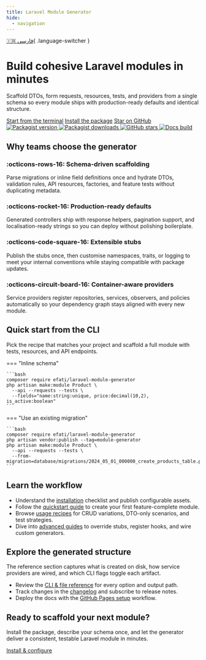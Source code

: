 ```yaml
---
title: Laravel Module Generator
hide:
  - navigation
---
```


[🇮🇷 فارسی](/fa/){ .language-switcher }

<div class="hero">
  <div class="hero__content">
    <h1 class="hero__title">Build cohesive Laravel modules in minutes</h1>
    <p class="hero__lead">Scaffold DTOs, form requests, resources, tests, and providers from a single schema so every module ships with production-ready defaults and identical structure.</p>
    <div class="hero__actions">
      <a class="md-button md-button--primary" href="quickstart/">Start from the terminal</a>
      <a class="md-button md-button--secondary" href="installation/">Install the package</a>
      <a class="md-button" href="https://github.com/efati/laravel-module-generator" target="_blank" rel="noopener">Star on GitHub</a>
    </div>
  </div>
</div>

<div class="badge-row">
  <a href="https://packagist.org/packages/efati/laravel-module-generator" target="_blank" rel="noopener">
    <img alt="Packagist version" src="https://img.shields.io/packagist/v/efati/laravel-module-generator.svg?label=packagist&color=4c51bf">
  </a>
  <a href="https://packagist.org/packages/efati/laravel-module-generator" target="_blank" rel="noopener">
    <img alt="Packagist downloads" src="https://img.shields.io/packagist/dt/efati/laravel-module-generator.svg?color=10b981">
  </a>
  <a href="https://github.com/efati/laravel-module-generator" target="_blank" rel="noopener">
    <img alt="GitHub stars" src="https://img.shields.io/github/stars/efati/laravel-module-generator.svg?style=flat&color=0ea5e9">
  </a>
  <a href="https://github.com/efati/laravel-module-generator/actions/workflows/docs.yml" target="_blank" rel="noopener">
    <img alt="Docs build" src="https://img.shields.io/github/actions/workflow/status/efati/laravel-module-generator/docs.yml?branch=main&label=docs">
  </a>
</div>

## Why teams choose the generator

<div class="feature-grid">
  <div class="feature-card">
    <h3>:octicons-rows-16: Schema-driven scaffolding</h3>
    <p>Parse migrations or inline field definitions once and hydrate DTOs, validation rules, API resources, factories, and feature tests without duplicating metadata.</p>
  </div>
  <div class="feature-card">
    <h3>:octicons-rocket-16: Production-ready defaults</h3>
    <p>Generated controllers ship with response helpers, pagination support, and localisation-ready strings so you can deploy without polishing boilerplate.</p>
  </div>
  <div class="feature-card">
    <h3>:octicons-code-square-16: Extensible stubs</h3>
    <p>Publish the stubs once, then customise namespaces, traits, or logging to meet your internal conventions while staying compatible with package updates.</p>
  </div>
  <div class="feature-card">
    <h3>:octicons-circuit-board-16: Container-aware providers</h3>
    <p>Service providers register repositories, services, observers, and policies automatically so your dependency graph stays aligned with every new module.</p>
  </div>
</div>

<div class="quickstart">
  <h2>Quick start from the CLI</h2>
  <p>Pick the recipe that matches your project and scaffold a full module with tests, resources, and API endpoints.</p>

=== "Inline schema"

    ```bash
    composer require efati/laravel-module-generator
    php artisan make:module Product \
      --api --requests --tests \
      --fields="name:string:unique, price:decimal(10,2), is_active:boolean"
    ```

=== "Use an existing migration"

    ```bash
    composer require efati/laravel-module-generator
    php artisan vendor:publish --tag=module-generator
    php artisan make:module Product \
      --api --requests --tests \
      --from-migration=database/migrations/2024_05_01_000000_create_products_table.php
    ```

</div>

## Learn the workflow

- Understand the [installation](installation.md) checklist and publish configurable assets.
- Follow the [quickstart guide](quickstart.md) to create your first feature-complete module.
- Browse [usage recipes](usage.md) for CRUD variations, DTO-only scenarios, and test strategies.
- Dive into [advanced guides](advanced.md) to override stubs, register hooks, and wire custom generators.

## Explore the generated structure

The reference section captures what is created on disk, how service providers are wired, and which CLI flags toggle each artifact.

- Review the [CLI & file reference](reference.md) for every option and output path.
- Track changes in the [changelog](changelog.md) and subscribe to release notes.
- Deploy the docs with the [GitHub Pages setup](github-pages-setup.md) workflow.

<div class="cta-banner">
  <h2>Ready to scaffold your next module?</h2>
  <p>Install the package, describe your schema once, and let the generator deliver a consistent, testable Laravel module in minutes.</p>
  <a class="md-button md-button--primary" href="installation/">Install &amp; configure</a>
</div>
